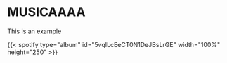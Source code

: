 # MUSICAAAA

This is an example

 {{< spotify type="album" id="5vqILcEeCT0N1DeJBsLrGE" width="100%" height="250" >}}
